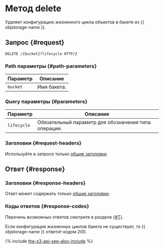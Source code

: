 # Метод delete

Удаляет конфигурацию жизненного цикла объектов в бакете из {{ objstorage-name }}.

## Запрос {#request}

```
DELETE /{bucket}?lifecycle HTTP/2
```

### Path параметры {#path-parameters}

Параметр | Описание
----- | -----
`bucket` | Имя бакета.

### Query параметры {#parameters}

Параметр | Описание
----- | -----
`lifecycle` | Обязательный параметр для обозначения типа операции.

### Заголовки {#request-headers}

Используйте в запросе только [общие заголовки](../common-request-headers.md).


## Ответ {#response}

### Заголовки {#response-headers}

Ответ может содержать только [общие заголовки](../common-response-headers.md).

### Коды ответов {#response-codes}

Перечень возможных ответов смотрите в разделе [{#T}](../response-codes.md).

Если конфигурация жизненных циклов бакета не существует, то {{ objstorage-name }} ответит кодом 200.

{% include [the-s3-api-see-also-include](../../../../_includes/storage/the-s3-api-see-also-include.md) %}
